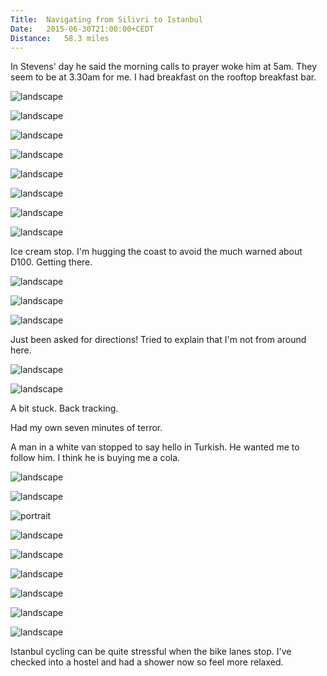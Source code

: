 ```yaml
---
Title:	Navigating from Silivri to Istanbul
Date:	2015-06-30T21:00:00+CEDT
Distance:	58.3 miles
---
```


In Stevens' day he said the morning calls to prayer woke him at 5am. They seem to be at 3.30am for me. I had breakfast on the rooftop breakfast bar.

![landscape](https://farm1.staticflickr.com/504/19434773056_2a7166621b.jpg "Silivri rooftops")

![landscape](https://farm1.staticflickr.com/483/19274718349_e5e510a0af.jpg "Coastline")

![landscape](https://pbs.twimg.com/media/CIuvueiUEAUg0kk.jpg:large "View towards Istanbul")

![landscape](https://pbs.twimg.com/media/CIu7aWEUYAAytJz.jpg:large "Slowly making my way along to seafront to Istanbul")

![landscape](https://pbs.twimg.com/media/CIvKTYVVEAAOFsN.jpg:large "Got to get around this bay")

![landscape](https://farm1.staticflickr.com/423/19465139751_2661a941e5.jpg "Unfinished seafront")

![landscape](https://pbs.twimg.com/media/CIvNVCOUMAAoFyi.jpg:large "Someone spent ages paving this with intricate designs then it has been half abandoned")

![landscape](https://farm1.staticflickr.com/402/19454549962_ab1c4ddb71.jpg "A bike lane!")

Ice cream stop. I'm hugging the coast to avoid the much warned about D100. Getting there.

![landscape](https://pbs.twimg.com/media/CIvaCjiVAAANm7V.jpg:large "More bike path on the way into Istanbul")

![landscape](https://farm4.staticflickr.com/3687/18838386884_115a4cb902.jpg "Turkish flag")

![landscape](https://farm1.staticflickr.com/301/19273361630_f37ab6a157.jpg "Allah")

Just been asked for directions! Tried to explain that I'm not from around here.

![landscape](https://farm1.staticflickr.com/452/19434871266_c56b3f12f0.jpg "Ships waiting")

![landscape](https://pbs.twimg.com/media/CIvmMToUEAAzPXs.jpg:large "Benches for conversation")

A bit stuck. Back tracking.

Had my own seven minutes of terror.

A man in a white van stopped to say hello in Turkish. He wanted me to follow him. I think he is buying me a cola.

![landscape](https://farm4.staticflickr.com/3732/19274811079_91c613f2ec.jpg "White van man")

![landscape](https://pbs.twimg.com/media/CIv_Q4nUMAI0PEe.jpg:large "The view across to Asia")

![portrait](https://pbs.twimg.com/media/CIwAe0_UYAAyMEJ.jpg:large "More bike lane")

![landscape](https://pbs.twimg.com/media/CIwNTPmVAAAjqm6.jpg:large "Hello Istanbul")

![landscape](https://pbs.twimg.com/media/CIwcY8DXAAA2eeP.jpg:large "Istanbul")

![landscape](https://farm1.staticflickr.com/502/19273420470_4d0cc3a6b5.jpg "Passing by the Airport")

![landscape](https://farm1.staticflickr.com/324/18840407883_971b2dd697.jpg "End of a bike lane")

![landscape](https://pbs.twimg.com/media/CIxggfFVEAAm8yu.jpg:large "building works in Istanbul causing diversions that don't really allow room for loaded bikes.")

![landscape](https://farm4.staticflickr.com/3739/18838494864_2a568b2e77.jpg "Towards the Bosphorus")

Istanbul cycling can be quite stressful when the bike lanes stop. I've checked into a hostel and had a shower now so feel more relaxed.
